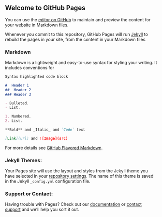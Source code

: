 ## Welcome to GitHub Pages

You can use the [editor on GitHub](https://github.com/iammohitv/coursera/edit/master/README.md) to maintain and preview the content for your website in Markdown files.

Whenever you commit to this repository, GitHub Pages will run [Jekyll](https://jekyllrb.com/) to rebuild the pages in your site, from the content in your Markdown files.

### Markdown

Markdown is a lightweight and easy-to-use syntax for styling your writing. It includes conventions for

```markdown
Syntax highlighted code block

#  Header 1
##  Header 2
### Header 3

- Bulleted.
- List.

1. Numbered.
2. List.

**Bold** and _Italic_ and `Code` text

[Link](url) and ![Image](src)
```

For more details see [GitHub Flavored Markdown](https://guides.github.com/features/mastering-markdown/).

### Jekyll Themes:

Your Pages site will use the layout and styles from the Jekyll theme you have selected in your [repository settings](https://github.com/iammohitv/coursera/settings). The name of this theme is saved in the Jekyll `_config.yml` configuration file.

### Support or Contact: 

Having trouble with Pages? Check out our [documentation](https://help.github.com/categories/github-pages-basics/) or [contact support](https://github.com/contact) and we’ll help you sort it out.
